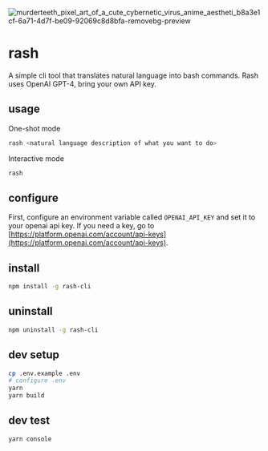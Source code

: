 ![murderteeth_pixel_art_of_a_cute_cybernetic_virus_anime_aestheti_b8a3e1cf-6a71-4d7f-be09-92069c8d8bfa-removebg-preview](https://github.com/murderteeth/rash/assets/89237203/27ac0260-c90d-4f5c-ae97-27ff5ec39976)

# rash
A simple cli tool that translates natural language into bash commands. Rash uses OpenAI GPT-4, bring your own API key.

## usage
One-shot mode
```bash
rash <natural language description of what you want to do>
```

Interactive mode
```bash
rash
```

## configure
First, configure an environment variable called `OPENAI_API_KEY` and set it to your openai api key. If you need a key, go to [https://platform.openai.com/account/api-keys](https://platform.openai.com/account/api-keys).

## install
```bash
npm install -g rash-cli
```

## uninstall
```bash
npm uninstall -g rash-cli
```

## dev setup
```bash
cp .env.example .env
# configure .env
yarn
yarn build
```

## dev test
```bash
yarn console
```
